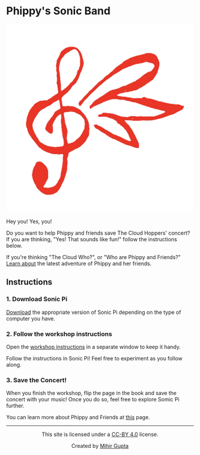 # Phippy's Sonic Band

[![TITLE COVER](/cloud-hoppers.png)](/cloud-hoppers.png)


Hey you! Yes, you! 

Do you want to help Phippy and friends save The Cloud Hoppers' concert? If you are thinking, "Yes! That sounds like fun!" follow the instructions below. 

If you're thinking "The Cloud Who?", or "Who are Phippy and Friends?" [Learn about](https://docs.google.com/document/d/1pcQKUk2zzgHbLET4gbdKOFGReLE9c6RszYZLpw-XYO0/edit) the latest adventure of Phippy and her friends. 

## Instructions
  
### 1. Download Sonic Pi

  [Download](https://sonic-pi.net/) the appropriate version of Sonic Pi depending on the type of computer you have. 

### 2. Follow the workshop instructions

   Open the [workshop instructions]() in a separate window to keep it handy.

   Follow the instructions in Sonic Pi! Feel free to experiment as you follow along.

### 3. Save the Concert!

   When you finish the workshop, flip the page in the book and save the concert with your music! Once you do so, feel free to explore Somic Pi further. 


You can learn more about Phippy and Friends at [this](https://www.cncf.io/phippy/) page. 


---

<p align="center">This site is licensed under a <a href="https://creativecommons.org/licenses/by/4.0/">CC-BY 4.0</a> license.</p>
<p align="center">Created by <a href="https://www.linkedin.com/in/mihir-gupta-746427311/">Mihir Gupta</a></p>





